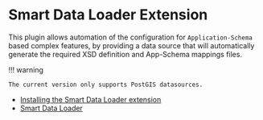 # Smart Data Loader Extension

This plugin allows automation of the configuration for `Application-Schema` based complex features, by providing a data source that will automatically generate the required XSD definition and App-Schema mappings files.

!!! warning

    The current version only supports PostGIS datasources.

<div class="grid cards" markdown>

-   [Installing the Smart Data Loader extension](install.md)
-   [Smart Data Loader](data-store.md)

</div>

